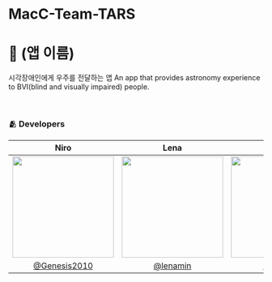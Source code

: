 # MacC-Team-TARS

# 📱 (앱 이름)
시각장애인에게 우주를 전달하는 앱
An app that provides astronomy experience to BVI(blind and visually impaired) people.

<br/>

### 🫂 Developers

|Niro|Lena|Oz|Ayden|Sohni|Colli|Jerry|
|:-:|:-:|:-:|:-:|:-:|:-:|:-:|
|<img src="https://github.com/Genesis2010.png" width="200">|<img src="https://github.com/lenamin.png" width="200">|<img src="https://github.com/glitterer.png" width="200">|<img src = "https://github.com/DoAY9.png" width="200">|<img src="https://github.com/HeejiSohn.png" width="200">|<img src="https://github.com/SohyeonKim-dev.png" width="200">|<img src="https://github.com/YoonyoungL.png" width="200">|
|[@Genesis2010](https://github.com/Genesis2010)|[@lenamin](https://github.com/lenamin)|[@glitterer](https://github.com/glitterer)|[@DoAY9](https://github.com/DoAY9)|[HeejiSohn](https://github.com/HeejiSohn)|[@SohyeonKim-dev](https://github.com/SohyeonKim-dev)|[@YoonyoungL](https://github.com/YoonyoungL)|
